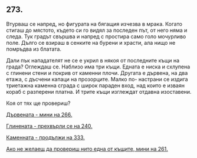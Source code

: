 ## 273.

Втурваш се напред, но фигурата на бягащия изчезва в мрака. Когато
стигаш до мястото, където си го видял за последен път, от него няма
и следа. Тук градът свършва и напред с простира само голо мочурливо
поле. Дълго се взираш в сенките на бурени и храсти, ала нищо не
помръдва из блатата.

Дали пък нападателят не се е укрил в някоя от последните къщи на
града? Оглеждаш се. Наблизо има три къщи. Едната е ниска и
схлупена с глинени стени и покрив от каменни плочи. Другата е
дървена, на два етажа, с дъсчени капаци на прозорците. Малко по-
настрани се издига триетажна каменна сграда с широк параден вход,
над които е изваян кораб с разперени платна. И трите къщи
изглеждат отдавна изоставени.

Коя от тях ще провериш?

[Дървената - мини на 266.](./266)

[Глинената - прехвърли се на 240.](./240)

[Каменната - продължи на 333.](./333)

[Ако не желаещ да провериш нито една от къщите, мини на 261.](./261)
